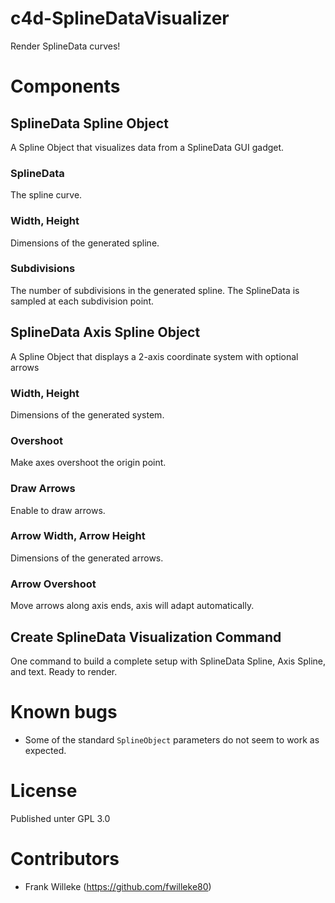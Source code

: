# c4d-SplineDataVisualizer
Render SplineData curves!

# Components

## SplineData Spline Object
A Spline Object that visualizes data from a SplineData GUI gadget.

### SplineData
The spline curve.

### Width, Height
Dimensions of the generated spline.

### Subdivisions
The number of subdivisions in the generated spline. The SplineData is sampled at each subdivision point.

## SplineData Axis Spline Object
A Spline Object that displays a 2-axis coordinate system with optional arrows

### Width, Height
Dimensions of the generated system.

### Overshoot
Make axes overshoot the origin point.

### Draw Arrows
Enable to draw arrows.

### Arrow Width, Arrow Height
Dimensions of the generated arrows.

### Arrow Overshoot
Move arrows along axis ends, axis will adapt automatically.

## Create SplineData Visualization Command
One command to build a complete setup with SplineData Spline, Axis Spline, and text. Ready to render.

# Known bugs
* Some of the standard `SplineObject` parameters do not seem to work as expected.

# License
Published unter GPL 3.0

# Contributors
* Frank Willeke (https://github.com/fwilleke80)
